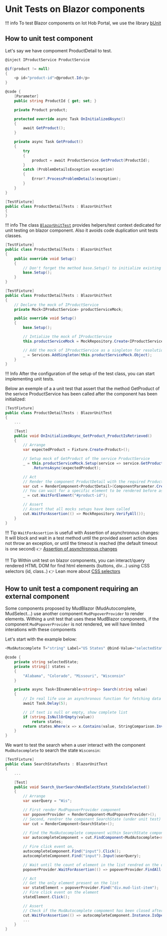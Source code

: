 # Unit Tests on Blazor components

!!! info
    To test Blazor components on Iot Hob Portal, we use the library [bUnit](https://bunit.dev/)

## How to unit test component

Let's say we have compoment ProductDetail to test.

```csharp title="Example of the content of the component ProductDetail"
@inject IProductService ProductService

@if(product != null)
{
    <p id="product-id">@product.Id</p>
}

@code {
    [Parameter]
    public string ProductId { get; set; }

    private Product product;

    protected override async Task OnInitializedAsync()
    {
        await GetProduct();
    }

    private async Task GetProduct()
    {
        try
        {
            product = await ProductService.GetProduct(ProductId);
        }
        catch (ProblemDetailsException exception)
        {
            Error?.ProcessProblemDetails(exception);
        }
    }
}
```

```csharp title="First you have to a unit test class that extend"
[TestFixture]
public class ProductDetailTests : BlazorUnitTest
{
}
```

!!! info
    The class [`BlazorUnitTest`](https://github.com/CGI-FR/IoT-Hub-Portal/blob/main/src/AzureIoTHub.Portal.Tests.Unit/UnitTests/Bases/BlazorUnitTest.cs)
    provides helpers/test context dedicated for unit testing on blazor component. Also it avoids code duplication unit tests classes.

```csharp title="Override the method Setup"
[TestFixture]
public class ProductDetailTests : BlazorUnitTest
{
    public override void Setup()
    {
        // Don't forget the method base.Setup() to initialize existing helpers
        base.Setup();
    }
}
```

```csharp title="Setup the mockup of the service IProductService"
[TestFixture]
public class ProductDetailTests : BlazorUnitTest
{
    // Declare the mock of IProductService
    private Mock<IProductService> productServiceMock;

    public override void Setup()
    {
        base.Setup();

        // Intialize the mock of IProductService
        this.productServiceMock = MockRepository.Create<IProductService>();

        // Add the mock of IProductService as a singleton for resolution 
        _ = Services.AddSingleton(this.productServiceMock.Object);
    }
}
```

!!! Info
    After the configuration of the setup of the test class, you can start implementing unit tests.

Below an exemple of a a unit test that assert that the method GetProduct of the serivce ProductService
has been called after the component has been initialized:

```csharp
[TestFixture]
public class ProductDetailTests : BlazorUnitTest
{
    ...

    [Test]
    public void OnInitializedAsync_GetProduct_ProductIsRetrieved()
    {
        // Arrange
        var expectedProduct = Fixture.Create<Product>();

        // Setup mock of GetProduct of the service ProductService
        _ = this.productServiceMock.Setup(service => service.GetProduct(expectedProduct.Id))
            .ReturnsAsync(expectedProduct);

        // Act
        // Render the component ProductDetail with the required ProductId parameter
        var cut = RenderComponent<ProductDetail>(ComponentParameter.CreateParameter("ProductId", expectedProduct.Id));
        // You can wait for a specific element to be rendered before assertions using a css selector, for example the DOM element with id product-id
        _ = cut.WaitForElement("#product-id");

        // Assert
        // Assert that all mocks setups have been called
        cut.WaitForAssertion(() => MockRepository.VerifyAll());
    }
}
```

!!! Tip
    `WaitForAssertion` is usefull with Assertion of asynchronous changes: It will block and wait in a
    test method until the provided assert action does not throw an exception, or until the timeout is reached (the default
    timeout is one second) :point_right: [Assertion of asynchronous changes](https://bunit.dev/docs/verification/async-assertion.html)

!!! Tip
    Within unit test on blazor components, you can interact/query rendered HTML DOM for find html elements (buttons, div...) using
    CSS selectors (id, class..) :point_right: Lean more about [CSS selectors](https://developer.mozilla.org/en-US/docs/Web/CSS/CSS_Selectors)

## How to unit test a component requiring an external component

Some components proposed by MudBlazor (MudAutocomplete, MudSelect...) use another component `MudPopoverProvider` to render elements.
Withing a unit test that uses these MudBlazor components, if the component `MudPopoverProvider` is not rendered, we will have limited interations with these components

Let's start with the example below:

```csharp title="Example of the content of the component SearchState"
<MudAutocomplete T="string" Label="US States" @bind-Value="selectedState" SearchFunc="@Search" />

@code {
    private string selectedState;
    private string[] states =
    {
        "Alabama", "Colorado", "Missouri", "Wisconsin"
    }

    private async Task<IEnumerable<string>> Search(string value)
    {
        // In real life use an asynchronous function for fetching data from an api.
        await Task.Delay(5);

        // if text is null or empty, show complete list
        if (string.IsNullOrEmpty(value)) 
            return states;
        return states.Where(x => x.Contains(value, StringComparison.InvariantCultureIgnoreCase));
    }
}
```

We want to test the search when a user interact with the component `MudAutocomplete` to search the state `Wisconsin`:

```csharp
[TestFixture]
public class SearchStateTests : BlazorUnitTest
{
    ...

    [Test]
    public void Search_UserSearchAndSelectState_StateIsSelected()
    {
        // Arrange
        var userQuery = "Wis";

        // First render MudPopoverProvider component
        var popoverProvider = RenderComponent<MudPopoverProvider>();
        // Second, rendrer the component SearchState (under unit test)
        var cut = RenderComponent<SearchState>();
        
        // Find the MudAutocomplete component within SearchState component
        var autocompleteComponent = cut.FindComponent<MudAutocomplete<string>>();

        // Fire click event on, 
        autocompleteComponent.Find("input").Click();
        autocompleteComponent.Find("input").Input(userQuery);

        // Wait until the count of element in the list rendred on the component MudPopoverProvider is equals to one
        popoverProvider.WaitForAssertion(() => popoverProvider.FindAll("div.mud-list-item").Count.Should().Be(1));

        // Act
        // Get the only element present on the list
        var stateElement = popoverProvider.Find("div.mud-list-item");
        // Fire click event on the element
        stateElement.Click();

        // Assert
        // Check if the MudAutocomplete compoment has been closed after the click event
        cut.WaitForAssertion(() => autocompleteComponent.Instance.IsOpen.Should().BeFalse());
        ...
    }
}
```
